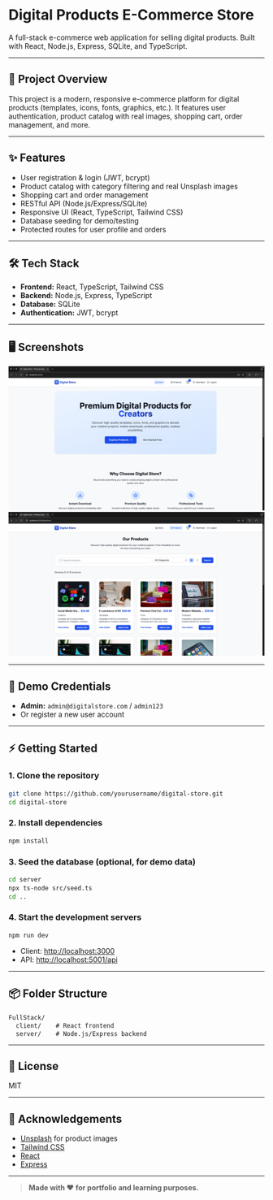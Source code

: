 # Digital Products E-Commerce Store

A full-stack e-commerce web application for selling digital products. Built with React, Node.js, Express, SQLite, and TypeScript.

---

## 🚀 Project Overview

This project is a modern, responsive e-commerce platform for digital products (templates, icons, fonts, graphics, etc.). It features user authentication, product catalog with real images, shopping cart, order management, and more.

---

## ✨ Features

- User registration & login (JWT, bcrypt)
- Product catalog with category filtering and real Unsplash images
- Shopping cart and order management
- RESTful API (Node.js/Express/SQLite)
- Responsive UI (React, TypeScript, Tailwind CSS)
- Database seeding for demo/testing
- Protected routes for user profile and orders

---

## 🛠️ Tech Stack

- **Frontend:** React, TypeScript, Tailwind CSS
- **Backend:** Node.js, Express, TypeScript
- **Database:** SQLite
- **Authentication:** JWT, bcrypt

---

## 🖥️ Screenshots

<!-- Add screenshots to the /screenshots folder and link them here -->

![Home Page](./screenshots/home.png)
![Products Page](./screenshots/products.png)

---

## 📝 Demo Credentials

- **Admin:** `admin@digitalstore.com` / `admin123`
- Or register a new user account

---

## ⚡ Getting Started

### 1. Clone the repository

```bash
git clone https://github.com/yourusername/digital-store.git
cd digital-store
```

### 2. Install dependencies

```bash
npm install
```

### 3. Seed the database (optional, for demo data)

```bash
cd server
npx ts-node src/seed.ts
cd ..
```

### 4. Start the development servers

```bash
npm run dev
```

- Client: [http://localhost:3000](http://localhost:3000)
- API: [http://localhost:5001/api](http://localhost:5001/api)

---

## 📦 Folder Structure

```
FullStack/
  client/    # React frontend
  server/    # Node.js/Express backend
```

---

## 📄 License

MIT

---

## 🙌 Acknowledgements

- [Unsplash](https://unsplash.com/) for product images
- [Tailwind CSS](https://tailwindcss.com/)
- [React](https://react.dev/)
- [Express](https://expressjs.com/)

---

> **Made with ❤️ for portfolio and learning purposes.**
